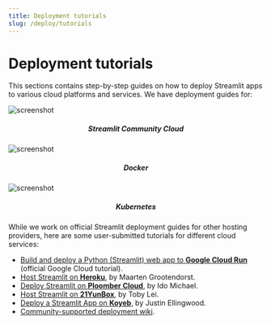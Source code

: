 ```yaml
---
title: Deployment tutorials
slug: /deploy/tutorials
---
```


# Deployment tutorials

This sections contains step-by-step guides on how to deploy Streamlit apps to various cloud platforms and services. We have deployment guides for:

<DataSourcesContainer>
<DataSourcesCard href="/deploy/streamlit-community-cloud/get-started">

<Image pure alt="screenshot" src="/images/deploy/streamlit-cloud.png" />

<h5 align="center">Streamlit Community Cloud</h5>

</DataSourcesCard>

<DataSourcesCard href="/deploy/tutorials/docker">

<Image pure alt="screenshot" src="/images/deploy/docker.png" />

<h5 align="center">Docker</h5>

</DataSourcesCard>

<DataSourcesCard href="/deploy/tutorials/kubernetes">

<Image pure alt="screenshot" src="/images/deploy/kubernetes.png" />

<h5 align="center">Kubernetes</h5>

</DataSourcesCard>
</DataSourcesContainer>

While we work on official Streamlit deployment guides for other hosting providers, here are some user-submitted tutorials for different cloud services:

- [Build and deploy a Python (Streamlit) web app to **Google Cloud Run**](https://cloud.google.com/run/docs/quickstarts/build-and-deploy/deploy-python-streamlit-service) (official Google Cloud tutorial).
- [Host Streamlit on **Heroku**](https://towardsdatascience.com/quickly-build-and-deploy-an-application-with-streamlit-988ca08c7e83), by Maarten Grootendorst.
- [Deploy Streamlit on **Ploomber Cloud**](https://docs.cloud.ploomber.io/en/latest/apps/streamlit.html), by Ido Michael.
- [Host Streamlit on **21YunBox**](https://www.21yunbox.com/docs/#/deploy-streamlit), by Toby Lei.
- [Deploy a Streamlit App on **Koyeb**](https://www.koyeb.com/docs/deploy/streamlit), by Justin Ellingwood.
- [Community-supported deployment wiki](https://discuss.streamlit.io/t/streamlit-deployment-guide-wiki/5099).
